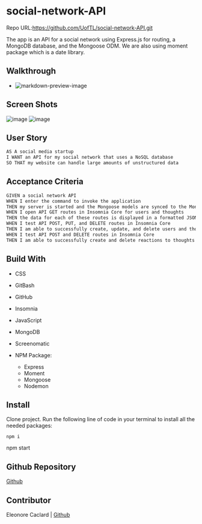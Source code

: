 # social-network-API

Repo URL:https://github.com/UofTL/social-network-API.git

The app is an API for a social network using Express.js for routing, a MongoDB database, and the Mongoose ODM. We are also using moment package which is a date library.

## Walkthrough
* ![markdown-preview-image](https://screencast-o-matic.com/watch/cr6ZbsVlhXj)
## Screen Shots

![image](https://user-images.githubusercontent.com/84641285/138606654-9dc8ac84-33b2-4799-badb-047210fcfda2.png)
![image](https://user-images.githubusercontent.com/84641285/138606692-4cbf8ea9-6b6d-4b9f-a55c-f6b621263b6b.png)
## User Story

```md
AS A social media startup
I WANT an API for my social network that uses a NoSQL database
SO THAT my website can handle large amounts of unstructured data
```
## Acceptance Criteria

```md
GIVEN a social network API
WHEN I enter the command to invoke the application
THEN my server is started and the Mongoose models are synced to the MongoDB database
WHEN I open API GET routes in Insomnia Core for users and thoughts
THEN the data for each of these routes is displayed in a formatted JSON
WHEN I test API POST, PUT, and DELETE routes in Insomnia Core
THEN I am able to successfully create, update, and delete users and thoughts in my database
WHEN I test API POST and DELETE routes in Insomnia Core
THEN I am able to successfully create and delete reactions to thoughts and add and remove friends to a user’s friend list
```
## Build With
- CSS
- GitBash
- GitHub
- Insomnia
- JavaScript
- MongoDB
- Screenomatic
  
- NPM Package:
  - Express
  - Moment
  - Mongoose
  - Nodemon

## Install

Clone project.
Run the following line of code in your terminal to install all the needed packages: 
```
npm i
```
npm start
## Github Repository
[Github](https://github.com/UofTL/social-network-API.git)
## Contributor
Eleonore Caclard | [Github](https://github.com/UofTL)

